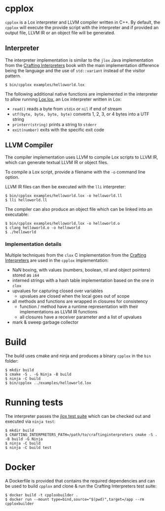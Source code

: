 # cpplox

`cpplox` is a Lox interpreter and LLVM compiler written in C++. By default, the `cpplox`
will execute the provide script with the interpreter and if provided an output file, LLVM IR or
an object file will be generated.

## Interpreter

The interpreter implementation is similar to the `jlox` Java implementation from the [Crafting Interpreters](https://craftinginterpreters.com/) book
with the main implementation difference being the language and the use of `std::variant` instead of the visitor pattern.

```shell
$ bin/cpplox examples/helloworld.lox
```

The following additional native functions are implemented in the interpreter to allow running [Lox.lox](https://github.com/mrjameshamilton/loxlox), an Lox interpreter written in Lox:

- `read()` reads a byte from `stdin` or `nil` if end of stream
- `utf(byte, byte, byte, byte)` converts 1, 2, 3, or 4 bytes into a UTF string
- `printerr(string)` prints a string to `stderr`
- `exit(number)` exits with the specific exit code

## LLVM Compiler

The compiler implementation uses LLVM to compile Lox scripts to LLVM IR, 
which can generate textual LLVM IR or object files.

To compile a Lox script, provide a filename with the `-o` command line option.

LLVM IR files can then be executed with the `lli` interpreter:

```shell
$ bin/cpplox examples/helloworld.lox -o helloworld.ll
$ lli helloworld.ll
```

The compiler can also produce an object file which can be linked
into an executable:

```shell
$ bin/cpplox examples/helloworld.lox -o helloworld.o
$ clang helloworld.o -o helloworld
$ ./helloworld
```

### Implementation details

Multiple techniques from the `clox` C implementation from the [Crafting Interpreters](https://craftinginterpreters.com/)
are used in the `cpplox` implementation:

* NaN boxing, with values (numbers, boolean, nil and object pointers) stored as `i64`
* interned strings with a hash table implementation based on the one in `clox`
* upvalues for capturing closed over variables
    - upvalues are closed when the local goes out of scope
* all methods and functions are wrapped in closures for consistency
    - function / method have a runtime representation with their implementations as LLVM IR functions
    - all closures have a receiver parameter and a list of upvalues
* mark & sweep garbage collector

# Build

The build uses cmake and ninja and produces a binary `cpplox` in the `bin` folder:

```shell
$ mkdir build
$ cmake -S . -G Ninja -B build
$ ninja -C build
$ bin/cpplox ../examples/helloworld.lox
```

# Running tests

The interpreter passes the [jlox test suite](https://github.com/munificent/craftinginterpreters/tree/master/test) which
can be checked out and executed via `ninja test`:

```shell
$ mkdir build
$ CRAFTING_INTERPRETERS_PATH=/path/to/craftinginterpreters cmake -S . -B build -G Ninja
$ ninja -C build
$ ninja -C build test
```

# Docker

A Dockerfile is provided that contains the required dependencies and can be
used to build `cpplox` and clone & run the Crafting Interpreters test suite:

```shell
$ docker build -t cpploxbuilder .
$ docker run --mount type=bind,source="$(pwd)",target=/app --rm cpploxbuilder
```
